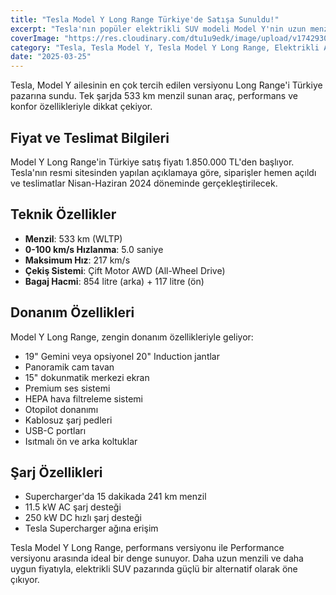 ```yaml
---
title: "Tesla Model Y Long Range Türkiye'de Satışa Sunuldu!"
excerpt: "Tesla'nın popüler elektrikli SUV modeli Model Y'nin uzun menzilli versiyonu Türkiye pazarına giriş yaptı. İşte fiyatı ve özellikleri..."
coverImage: "https://res.cloudinary.com/dtu1u9edk/image/upload/v1742930486/Model-Y-2-Along-the-Way-Desktop_mghqts.avif"
category: "Tesla, Tesla Model Y, Tesla Model Y Long Range, Elektrikli Araçlar"
date: "2025-03-25"
---
```


Tesla, Model Y ailesinin en çok tercih edilen versiyonu Long Range'i Türkiye pazarına sundu. Tek şarjda 533 km menzil sunan araç, performans ve konfor özellikleriyle dikkat çekiyor.

## Fiyat ve Teslimat Bilgileri

Model Y Long Range'in Türkiye satış fiyatı 1.850.000 TL'den başlıyor. Tesla'nın resmi sitesinden yapılan açıklamaya göre, siparişler hemen açıldı ve teslimatlar Nisan-Haziran 2024 döneminde gerçekleştirilecek.

## Teknik Özellikler

- **Menzil**: 533 km (WLTP)
- **0-100 km/s Hızlanma**: 5.0 saniye
- **Maksimum Hız**: 217 km/s
- **Çekiş Sistemi**: Çift Motor AWD (All-Wheel Drive)
- **Bagaj Hacmi**: 854 litre (arka) + 117 litre (ön)

## Donanım Özellikleri

Model Y Long Range, zengin donanım özellikleriyle geliyor:

- 19" Gemini veya opsiyonel 20" Induction jantlar
- Panoramik cam tavan
- 15" dokunmatik merkezi ekran
- Premium ses sistemi
- HEPA hava filtreleme sistemi
- Otopilot donanımı
- Kablosuz şarj pedleri
- USB-C portları
- Isıtmalı ön ve arka koltuklar

## Şarj Özellikleri

- Supercharger'da 15 dakikada 241 km menzil
- 11.5 kW AC şarj desteği
- 250 kW DC hızlı şarj desteği
- Tesla Supercharger ağına erişim

Tesla Model Y Long Range, performans versiyonu ile Performance versiyonu arasında ideal bir denge sunuyor. Daha uzun menzili ve daha uygun fiyatıyla, elektrikli SUV pazarında güçlü bir alternatif olarak öne çıkıyor. 